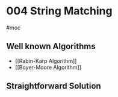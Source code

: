 # 004 String Matching
#moc 
## Well known Algorithms
- [[Rabin-Karp Algorithm]]
- [[Boyer-Moore Algorithm]]
## Straightforward Solution